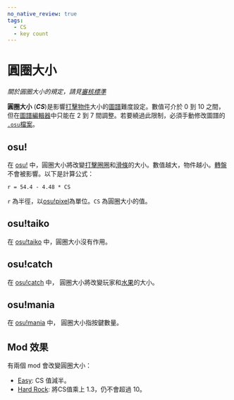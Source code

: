 ```yaml
---
no_native_review: true
tags:
  - CS
  - key count
---
```


# 圓圈大小

*關於圓圈大小的規定，請見[審核標準](/wiki/Ranking_Criteria)*

**圓圈大小** (***CS***)是影響[打擊物件](/wiki/Hit_object)大小的[圖譜](/wiki/Beatmap)難度設定。數值可介於 0 到 10 之間，但在[圖譜編輯器](/wiki/Client/Beatmap_editor)中只能在 2 到 7 間調整。若要繞過此限制，必須手動修改圖譜的 [`.osu`檔案](/wiki/osu!_File_Formats/Osu_(file_format))。

## osu!

在 [osu!](/wiki/Game_mode/osu!) 中，圓圈大小將改變[打擊圈圈](/wiki/Hit_object/Hit_circle)和[滑條](/wiki/Gameplay/Hit_object/Slider)的大小。數值越大，物件越小。[轉盤](/wiki/Gameplay/Hit_object/Spinner)不會被影響。以下是計算公式：

`r = 54.4 - 4.48 * CS`<!-- multiplied by 1.00041 in the end to account for some bug in old replays -->

`r` 為半徑，以[osu!pixel](/wiki/osu!pixel)為單位。`CS` 為圓圈大小的值。

## osu!taiko

在 [osu!taiko](/wiki/Game_mode/osu!taiko) 中，圓圈大小沒有作用。

## osu!catch

在 [osu!catch](/wiki/Game_mode/osu!catch) 中， 圓圈大小將改變玩家和[水果](/wiki/Gameplay/Hit_object/Fruit)的大小。

## osu!mania

在 [osu!mania](/wiki/Game_mode/osu!mania) 中， 圓圈大小指按鍵數量。

## Mod 效果

有兩個 mod 會改變圓圈大小：

- [Easy](/wiki/Game_modifier/Easy): CS 值減半。
- [Hard Rock](/wiki/Game_modifier/Hard_Rock): 將CS值乘上 1.3，仍不會超過 10。

<!--TODO: Insert links -->
